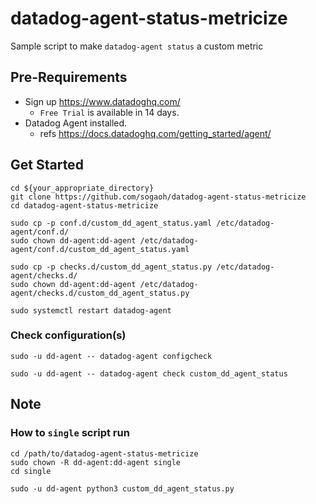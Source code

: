 # datadog-agent-status-metricize
Sample script to make `datadog-agent status` a custom metric

## Pre-Requirements
- Sign up https://www.datadoghq.com/   
    - `Free Trial` is available in 14 days.
- Datadog Agent installed.
    - refs https://docs.datadoghq.com/getting_started/agent/

## Get Started

```
cd ${your_appropriate_directory}
git clone https://github.com/sogaoh/datadog-agent-status-metricize
cd datadog-agent-status-metricize

sudo cp -p conf.d/custom_dd_agent_status.yaml /etc/datadog-agent/conf.d/
sudo chown dd-agent:dd-agent /etc/datadog-agent/conf.d/custom_dd_agent_status.yaml

sudo cp -p checks.d/custom_dd_agent_status.py /etc/datadog-agent/checks.d/
sudo chown dd-agent:dd-agent /etc/datadog-agent/checks.d/custom_dd_agent_status.py

sudo systemctl restart datadog-agent
```

### Check configuration(s)

```
sudo -u dd-agent -- datadog-agent configcheck

sudo -u dd-agent -- datadog-agent check custom_dd_agent_status
```


## Note 

### How to `single` script run

```
cd /path/to/datadog-agent-status-metricize
sudo chown -R dd-agent:dd-agent single
cd single

sudo -u dd-agent python3 custom_dd_agent_status.py
```
